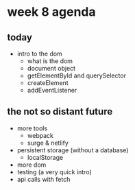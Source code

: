 # week 8 agenda

## today

- intro to the dom
    - what is the dom
    - document object
    - getElementById and querySelector
    - createElement
    - addEventListener

## the not so distant future

- more tools
    - webpack
    - surge & netlify
- persistent storage (without a database)
    - localStorage
- more dom
- testing (a very quick intro)
- api calls with fetch
